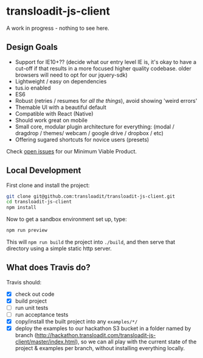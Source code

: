 # transloadit-js-client

A work in progress - nothing to see here.

## Design Goals
 
 - Support for IE10+?? (decide what our entry level IE is, it's okay to have a cut-off if that results in a more focused higher quality codebase. older browsers will need to opt for our jquery-sdk)
 - Lightweight / easy on dependencies
 - tus.io enabled
 - ES6
 - Robust (retries / resumes for *all the things*), avoid showing 'weird errors'
 - Themable UI with a beautiful default
 - Compatible with React (Native)
 - Should work great on mobile
 - Small core, modular plugin architecture for everything: (modal / dragdrop / themes/ webcam / google drive / dropbox / etc)
 - Offering sugared shortcuts for novice users (presets)

Check [open issues](https://github.com/transloadit/transloadit-js-client/milestones/Minimum%20Viable%20Product) for our Minimum Viable Product. 

## Local Development

First clone and install the project:

```bash
git clone git@github.com:transloadit/transloadit-js-client.git
cd transloadit-js-client
npm install
```

Now to get a sandbox environment set up, type:

```bash
npm run preview
```

This will `npm run build` the project into `./build`, and then serve that
directory using a simple static http server.


## What does Travis do?

Travis should:

- [x] check out code 
- [x] build project
- [ ] run unit tests
- [ ] run acceptance tests
- [x] copy/install the built project into any `examples/*/`
- [x] deploy the examples to our hackathon S3 bucket in a folder named by branch (http://hackathon.transloadit.com/transloadit-js-client/master/index.html), so we can all play with the current state of the project & examples per branch, without installing everything locally.
